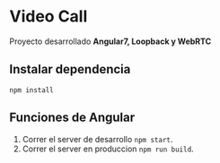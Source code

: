 # Video Call

Proyecto desarrollado **Angular7, Loopback y WebRTC**

## Instalar dependencia
`npm install`

## Funciones de Angular

1. Correr el server de desarrollo `npm start`.
2. Correr el server en produccion `npm run build`.
